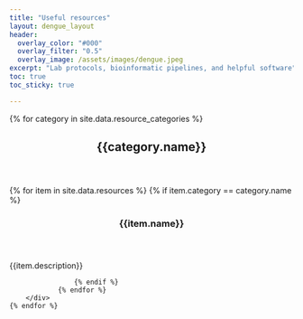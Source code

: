 ```yaml
---
title: "Useful resources"
layout: dengue_layout
header:
  overlay_color: "#000"
  overlay_filter: "0.5"
  overlay_image: /assets/images/dengue.jpeg
excerpt: "Lab protocols, bioinformatic pipelines, and helpful software"
toc: true
toc_sticky: true

---
```


<div>
    {% for category in site.data.resource_categories %}
        <header><h2> {{category.name}} </h2></header>
        <div>
                {% for item in site.data.resources %}
                    {% if item.category == category.name %}
                    <header><h3> {{item.name}} </h3></header>
                    <p>{{item.description}} </p>
                        <!-- <figure class="effect-duke">
                            <img src="/assets/images/{{item.picture}}"/>
                            <figcaption>
                                <p>
                                    {{item.name}}<br>
                                    <span class="duke-description">{{item.description}}</span>
                                </p>
                                <a class="btn" href="{{item.link}}" style="color: white !important">Go to website</a>
                            </figcaption>			
                        </figure> -->

                    {% endif %}	
                {% endfor %}
        </div>
    {% endfor %}
</div> 